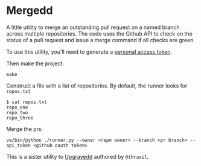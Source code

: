 # Mergedd

A little utility to merge an outstanding pull request on a named branch across multiple repositories. The code uses the Github API to check on the status of a pull request and issue a merge command if all checks are green.

To use this utility, you'll need to generate a [personal access token](https://github.com/settings/tokens).

Then make the project:

```make```

Construct a file with a list of repositories. By default, the runner looks for `repos.txt`
```
$ cat repos.txt
repo_one
repo_two
repo_three
```

Merge the prs:

```ve/bin/python ./runner.py --owner <repo owner> --branch <pr branch> --api_token <github oauth token>```

This is a sister utility to [Upgrayedd](https://github.com/ccnmtl/upgrayedd) authored by `@thraxil`.
